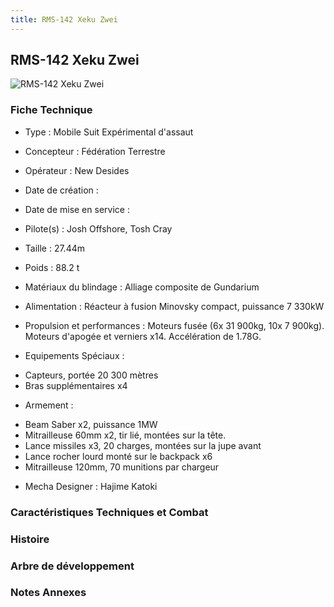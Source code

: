 ```yaml
---
title: RMS-142 Xeku Zwei
---
```


RMS-142 Xeku Zwei
-----------------


![RMS-142 Xeku Zwei](/images/stories/saga/sentinel/mechas/rms-142.png)


### Fiche Technique



- Type : Mobile Suit Expérimental d'assaut
  
- Concepteur : Fédération Terrestre
  
- Opérateur : New Desides
  
- Date de création : 
  
- Date de mise en service : 
  
- Pilote(s) : Josh Offshore, Tosh Cray
  
- Taille : 27.44m
  
- Poids : 88.2 t
  
- Matériaux du blindage : Alliage composite de Gundarium
  
- Alimentation : Réacteur à fusion Minovsky compact, puissance 7 330kW
  
- Propulsion et performances : Moteurs fusée (6x 31 900kg, 10x 7 900kg). Moteurs d'apogée et verniers x14. Accélération de 1.78G.
  
- Equipements Spéciaux :


* Capteurs, portée 20 300 mètres
* Bras supplémentaires x4


- Armement :


* Beam Saber x2, puissance 1MW
* Mitrailleuse 60mm x2, tir lié, montées sur la tête.
* Lance missiles x3, 20 charges, montées sur la jupe avant
* Lance rocher lourd monté sur le backpack x6
* Mitrailleuse 120mm, 70 munitions par chargeur


- Mecha Designer : Hajime Katoki


### Caractéristiques Techniques et Combat


### Histoire


### Arbre de développement


### Notes Annexes



